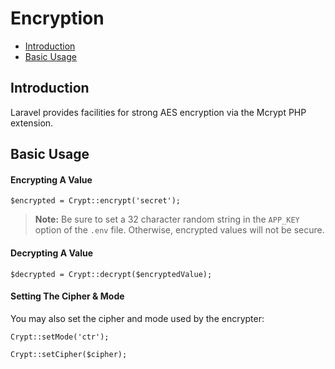 # Encryption

- [Introduction](#introduction)
- [Basic Usage](#basic-usage)

<a name="introduction"></a>
## Introduction

Laravel provides facilities for strong AES encryption via the Mcrypt PHP extension.

<a name="basic-usage"></a>
## Basic Usage

#### Encrypting A Value

	$encrypted = Crypt::encrypt('secret');

> **Note:** Be sure to set a 32 character random string in the `APP_KEY` option of the `.env` file. Otherwise, encrypted values will not be secure.

#### Decrypting A Value

	$decrypted = Crypt::decrypt($encryptedValue);

#### Setting The Cipher & Mode

You may also set the cipher and mode used by the encrypter:

	Crypt::setMode('ctr');

	Crypt::setCipher($cipher);
